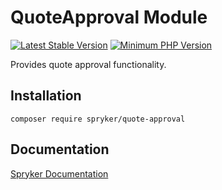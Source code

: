 # QuoteApproval Module
[![Latest Stable Version](https://poser.pugx.org/spryker/quote-approval/v/stable.svg)](https://packagist.org/packages/spryker/quote-approval)
[![Minimum PHP Version](https://img.shields.io/badge/php-%3E%3D%207.3-8892BF.svg)](https://php.net/)

Provides quote approval functionality.

## Installation

```
composer require spryker/quote-approval
```

## Documentation

[Spryker Documentation](https://academy.spryker.com/developing_with_spryker/module_guide/modules.html)
